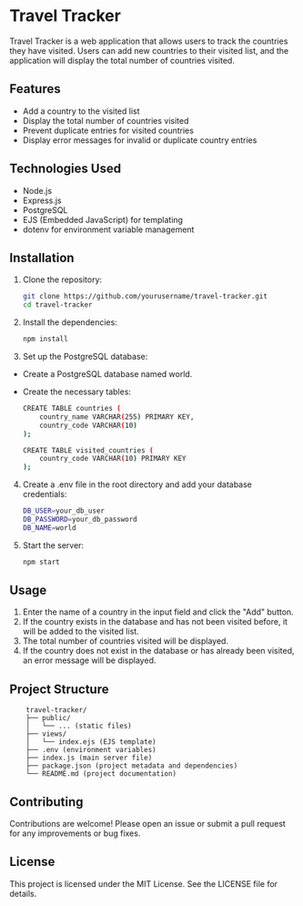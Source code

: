 # Travel Tracker

Travel Tracker is a web application that allows users to track the countries they have visited. Users can add new countries to their visited list, and the application will display the total number of countries visited.

## Features

- Add a country to the visited list
- Display the total number of countries visited
- Prevent duplicate entries for visited countries
- Display error messages for invalid or duplicate country entries

## Technologies Used

- Node.js
- Express.js
- PostgreSQL
- EJS (Embedded JavaScript) for templating
- dotenv for environment variable management

## Installation

1. Clone the repository:

   ```sh
   git clone https://github.com/yourusername/travel-tracker.git
   cd travel-tracker
   ```
2. Install the dependencies:

    ```sh
    npm install
    ```

3. Set up the PostgreSQL database:

- Create a PostgreSQL database named world.
- Create the necessary tables:

    ```sh
    CREATE TABLE countries (
        country_name VARCHAR(255) PRIMARY KEY,
        country_code VARCHAR(10)
    );

    CREATE TABLE visited_countries (
        country_code VARCHAR(10) PRIMARY KEY
    );
    ```

4. Create a .env file in the root directory and add your database credentials:

    ```sh
    DB_USER=your_db_user
    DB_PASSWORD=your_db_password
    DB_NAME=world
    ```

5. Start the server:

    ```sh
    npm start
    ```

## Usage

1. Enter the name of a country in the input field and click the "Add" button.
2. If the country exists in the database and has not been visited before, it will be added to the visited list.
3. The total number of countries visited will be displayed.
4. If the country does not exist in the database or has already been visited, an error message will be displayed.

## Project Structure

```
    travel-tracker/
    ├── public/
    │   └── ... (static files)
    ├── views/
    │   └── index.ejs (EJS template)
    ├── .env (environment variables)
    ├── index.js (main server file)
    ├── package.json (project metadata and dependencies)
    └── README.md (project documentation)
```

## Contributing

Contributions are welcome! Please open an issue or submit a pull request for any improvements or bug fixes.

## License
This project is licensed under the MIT License. See the LICENSE file for details.